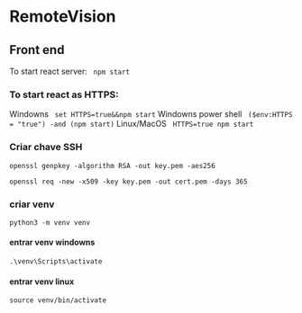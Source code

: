 # RemoteVision

## Front end

To start react server:
` npm start`

### To start react as HTTPS:

Windowns
` set HTTPS=true&&npm start`
Windowns power shell
` ($env:HTTPS = "true") -and (npm start)`
Linux/MacOS
` HTTPS=true npm start`

### Criar chave SSH

`openssl genpkey -algorithm RSA -out key.pem -aes256`

`openssl req -new -x509 -key key.pem -out cert.pem -days 365 `

### criar venv

`python3 -m venv venv`

#### entrar venv windowns

`.\venv\Scripts\activate`

#### entrar venv linux

`source venv/bin/activate`
